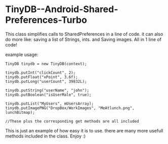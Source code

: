 TinyDB--Android-Shared-Preferences-Turbo
========================================

This class simplifies calls to SharedPreferences in a line of code. it can also do more like: saving a list of Strings, ints. and Saving images. All in 1 line of code!

example usage:
```
TinyDB tinydb = new TinyDB(context);

tinydb.putInt("clickCount", 2);
tinydb.putFloat("xPoint", 3.6f);
tinydb.putLong("userCount", 39832L);

tinydb.putString("userName", "john");
tinydb.putBoolean("isUserMale", true); 

tinydb.putList("MyUsers", mUsersArray);
tinydb.putImagePNG("DropBox/WorkImages", "MeAtlunch.png", lunchBitmap);

//These plus the corresponding get methods are all included
```


This is just an example of how easy it is to use. there are many more usefull methods included in the class. Enjoy :)

